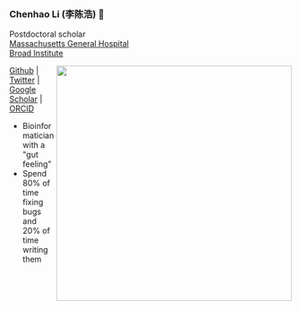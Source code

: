 ### Chenhao Li (李陈浩) 👋

Postdoctoral scholar<br/>
[Massachusetts General Hospital](https://ccib.mgh.harvard.edu/)<br/>
[Broad Institute](https://www.broadinstitute.org/)

<img src="https://github-readme-stats.vercel.app/api?username=lch14forever&show_icons=true&bg_color=fff&title_color=00557f&text_color=81736d&hide_border=true&icon_color=216e39)" align="right" width=420 />

[Github](https://github.com/lch14forerver) | [Twitter](https://twitter.com/li_chenhao) | [Google Scholar](https://https://scholar.google.com.sg/citations?user=iMwrad0AAAAJ&hl=en) | [ORCID](https://orcid.org/0000-0003-1182-6804)

 - Bioinformatician with a "gut feeling"
 - Spend 80% of time fixing bugs and 20% of time writing them

 
